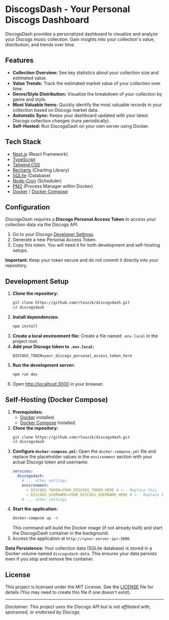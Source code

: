 # DiscogsDash - Your Personal Discogs Dashboard

DiscogsDash provides a personalized dashboard to visualize and analyze your Discogs music collection. Gain insights into your collection's value, distribution, and trends over time.

## Features

*   **Collection Overview:** See key statistics about your collection size and estimated value.
*   **Value Trends:** Track the estimated market value of your collection over time.
*   **Genre/Style Distribution:** Visualize the breakdown of your collection by genre and style.
*   **Most Valuable Items:** Quickly identify the most valuable records in your collection based on Discogs market data.
*   **Automatic Sync:** Keeps your dashboard updated with your latest Discogs collection changes (runs periodically).
*   **Self-Hosted:** Run DiscogsDash on your own server using Docker.

## Tech Stack

*   [Next.js](https://nextjs.org/) (React Framework)
*   [TypeScript](https://www.typescriptlang.org/)
*   [Tailwind CSS](https://tailwindcss.com/)
*   [Recharts](https://recharts.org/) (Charting Library)
*   [SQLite](https://www.sqlite.org/index.html) (Database)
*   [Node-Cron](https://github.com/node-cron/node-cron) (Scheduler)
*   [PM2](https://pm2.keymetrics.io/) (Process Manager within Docker)
*   [Docker](https://www.docker.com/) / [Docker Compose](https://docs.docker.com/compose/)

## Configuration

DiscogsDash requires a **Discogs Personal Access Token** to access your collection data via the Discogs API.

1.  Go to your Discogs [Developer Settings](https://www.discogs.com/settings/developers).
2.  Generate a new Personal Access Token.
3.  Copy this token. You will need it for both development and self-hosting setups.

**Important:** Keep your token secure and do not commit it directly into your repository.

## Development Setup

1.  **Clone the repository:**
    ```bash
    git clone https://github.com/rtuszik/discogsdash.git
    cd discogsdash
    ```
2.  **Install dependencies:**
    ```bash
    npm install
    ```
3.  **Create a local environment file:**
    Create a file named `.env.local` in the project root.
4.  **Add your Discogs token to `.env.local`:**
    ```env
    DISCOGS_TOKEN=your_discogs_personal_access_token_here
    ```
5.  **Run the development server:**
    ```bash
    npm run dev
    ```
6.  Open [http://localhost:3000](http://localhost:3000) in your browser.

## Self-Hosting (Docker Compose)

1.  **Prerequisites:**
    *   [Docker](https://docs.docker.com/get-docker/) installed.
    *   [Docker Compose](https://docs.docker.com/compose/install/) installed.
2.  **Clone the repository:**
    ```bash
    git clone https://github.com/rtuszik/discogsdash.git
    cd discogsdash
    ```
3.  **Configure `docker-compose.yml`:**
    Open the `docker-compose.yml` file and replace the placeholder values in the `environment` section with your actual Discogs token and username:
    ```yaml
    services:
      discogsdash:
        # ... other settings
        environment:
          - DISCOGS_TOKEN=YOUR_DISCOGS_TOKEN_HERE # <-- Replace this
          - DISCOGS_USERNAME=YOUR_DISCOGS_USERNAME_HERE # <-- Replace this
        # ... other settings
    ```
4.  **Start the application:**
    ```bash
    docker-compose up -d
    ```
    This command will build the Docker image (if not already built) and start the DiscogsDash container in the background.
6.  Access the application at `http://<your-server-ip>:3000`.

**Data Persistence:** Your collection data (SQLite database) is stored in a Docker volume named `discogsdash-data`. This ensures your data persists even if you stop and remove the container.

## License

This project is licensed under the MIT License. See the [LICENSE](LICENSE) file for details (You may need to create this file if one doesn't exist).

---

*Disclaimer: This project uses the Discogs API but is not affiliated with, sponsored, or endorsed by Discogs.*
